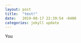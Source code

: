 ```yaml
---
layout: post
title:  "test!"
date:   2019-08-17 22:39:54 -0400
categories: jekyll update
---
```

You
